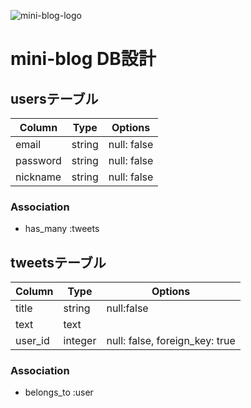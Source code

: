![mini-blog-logo](https://user-images.githubusercontent.com/26789049/90976226-23ef2c00-e576-11ea-816d-4f2e0f33a727.png)

# mini-blog DB設計
## usersテーブル
|Column|Type|Options|
|------|----|-------|
|email|string|null: false|
|password|string|null: false|
|nickname|string|null: false|
### Association
- has_many :tweets

## tweetsテーブル
|Column|Type|Options|
|------|----|-------|
|title|string|null:false|
|text|text||
|user_id|integer|null: false, foreign_key: true|
### Association
- belongs_to :user